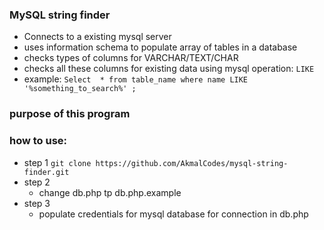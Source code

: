 ### MySQL string finder 

- Connects to a existing mysql server
- uses information schema to populate array of tables in a database
- checks types of columns for VARCHAR/TEXT/CHAR
- checks all these columns for existing data using mysql operation: ``` LIKE ```
- example:
``` Select  * from table_name where name LIKE '%something_to_search%' ; ```

### purpose of this program


### how to use:

 - step 1
 ``` git clone https://github.com/AkmalCodes/mysql-string-finder.git ```
 - step 2
   - change db.php tp db.php.example
 - step 3
   - populate credentials for mysql database for connection in db.php
